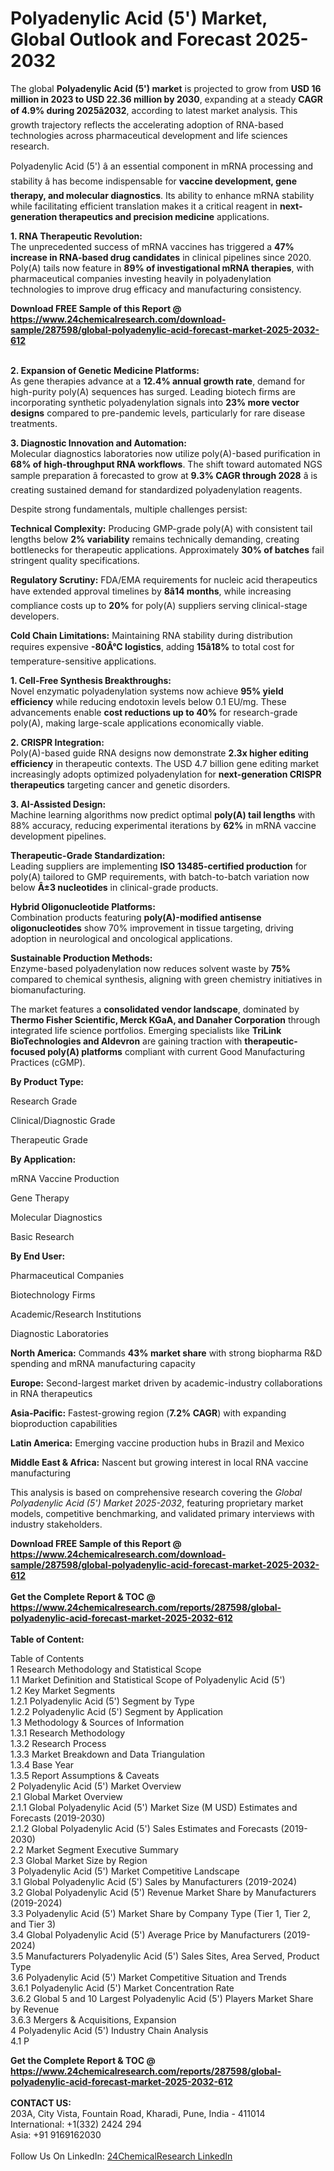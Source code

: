 <h1>Polyadenylic Acid (5') Market, Global Outlook and Forecast 2025-2032</h1><p>The global <strong>Polyadenylic Acid (5') market</strong> is projected to grow from <strong>USD 16 million in 2023 to USD 22.36 million by 2030</strong>, expanding at a steady <strong>CAGR of 4.9% during 2025â2032</strong>, according to latest market analysis. This growth trajectory reflects the accelerating adoption of RNA-based technologies across pharmaceutical development and life sciences research.</p><p>Polyadenylic Acid (5') â an essential component in mRNA processing and stability â has become indispensable for <strong>vaccine development, gene therapy, and molecular diagnostics</strong>. Its ability to enhance mRNA stability while facilitating efficient translation makes it a critical reagent in <strong>next-generation therapeutics and precision medicine</strong> applications.</p><p><strong>1. RNA Therapeutic Revolution:</strong><br>
The unprecedented success of mRNA vaccines has triggered a <strong>47% increase in RNA-based drug candidates</strong> in clinical pipelines since 2020. Poly(A) tails now feature in <strong>89% of investigational mRNA therapies</strong>, with pharmaceutical companies investing heavily in polyadenylation technologies to improve drug efficacy and manufacturing consistency.</p><div><b>Download FREE Sample of this Report @ 
            <a href="https://www.24chemicalresearch.com/download-sample/287598/global-polyadenylic-acid-forecast-market-2025-2032-612">
            https://www.24chemicalresearch.com/download-sample/287598/global-polyadenylic-acid-forecast-market-2025-2032-612</a></b></div><br><p><strong>2. Expansion of Genetic Medicine Platforms:</strong><br>
As gene therapies advance at a <strong>12.4% annual growth rate</strong>, demand for high-purity poly(A) sequences has surged. Leading biotech firms are incorporating synthetic polyadenylation signals into <strong>23% more vector designs</strong> compared to pre-pandemic levels, particularly for rare disease treatments.</p><p><strong>3. Diagnostic Innovation and Automation:</strong><br>
Molecular diagnostics laboratories now utilize poly(A)-based purification in <strong>68% of high-throughput RNA workflows</strong>. The shift toward automated NGS sample preparation â forecasted to grow at <strong>9.3% CAGR through 2028</strong> â is creating sustained demand for standardized polyadenylation reagents.</p><p>Despite strong fundamentals, multiple challenges persist:</p><p><strong>Technical Complexity:</strong> Producing GMP-grade poly(A) with consistent tail lengths below <strong>2% variability</strong> remains technically demanding, creating bottlenecks for therapeutic applications. Approximately <strong>30% of batches</strong> fail stringent quality specifications.</p><p><strong>Regulatory Scrutiny:</strong> FDA/EMA requirements for nucleic acid therapeutics have extended approval timelines by <strong>8â14 months</strong>, while increasing compliance costs up to <strong>20%</strong> for poly(A) suppliers serving clinical-stage developers.</p><p><strong>Cold Chain Limitations:</strong> Maintaining RNA stability during distribution requires expensive <strong>-80Â°C logistics</strong>, adding <strong>15â18%</strong> to total cost for temperature-sensitive applications.</p><p><strong>1. Cell-Free Synthesis Breakthroughs:</strong><br>
Novel enzymatic polyadenylation systems now achieve <strong>95% yield efficiency</strong> while reducing endotoxin levels below 0.1 EU/mg. These advancements enable <strong>cost reductions up to 40%</strong> for research-grade poly(A), making large-scale applications economically viable.</p><p><strong>2. CRISPR Integration:</strong><br>
Poly(A)-based guide RNA designs now demonstrate <strong>2.3x higher editing efficiency</strong> in therapeutic contexts. The USD 4.7 billion gene editing market increasingly adopts optimized polyadenylation for <strong>next-generation CRISPR therapeutics</strong> targeting cancer and genetic disorders.</p><p><strong>3. AI-Assisted Design:</strong><br>
Machine learning algorithms now predict optimal <strong>poly(A) tail lengths</strong> with 88% accuracy, reducing experimental iterations by <strong>62%</strong> in mRNA vaccine development pipelines.</p><p><strong>Therapeutic-Grade Standardization:</strong><br>
	Leading suppliers are implementing <strong>ISO 13485-certified production</strong> for poly(A) tailored to GMP requirements, with batch-to-batch variation now below <strong>Â±3 nucleotides</strong> in clinical-grade products.</p><p><strong>Hybrid Oligonucleotide Platforms:</strong><br>
	Combination products featuring <strong>poly(A)-modified antisense oligonucleotides</strong> show 70% improvement in tissue targeting, driving adoption in neurological and oncological applications.</p><p><strong>Sustainable Production Methods:</strong><br>
	Enzyme-based polyadenylation now reduces solvent waste by <strong>75%</strong> compared to chemical synthesis, aligning with green chemistry initiatives in biomanufacturing.</p><p>The market features a <strong>consolidated vendor landscape</strong>, dominated by <strong>Thermo Fisher Scientific, Merck KGaA, and Danaher Corporation</strong> through integrated life science portfolios. Emerging specialists like <strong>TriLink BioTechnologies and Aldevron</strong> are gaining traction with <strong>therapeutic-focused poly(A) platforms</strong> compliant with current Good Manufacturing Practices (cGMP).</p><p><strong>By Product Type:</strong></p><p>Research Grade</p><p>Clinical/Diagnostic Grade</p><p>Therapeutic Grade</p><p><strong>By Application:</strong></p><p>mRNA Vaccine Production</p><p>Gene Therapy</p><p>Molecular Diagnostics</p><p>Basic Research</p><p><strong>By End User:</strong></p><p>Pharmaceutical Companies</p><p>Biotechnology Firms</p><p>Academic/Research Institutions</p><p>Diagnostic Laboratories</p><p><strong>North America:</strong> Commands <strong>43% market share</strong> with strong biopharma R&amp;D spending and mRNA manufacturing capacity</p><p><strong>Europe:</strong> Second-largest market driven by academic-industry collaborations in RNA therapeutics</p><p><strong>Asia-Pacific:</strong> Fastest-growing region (<strong>7.2% CAGR</strong>) with expanding bioproduction capabilities</p><p><strong>Latin America:</strong> Emerging vaccine production hubs in Brazil and Mexico</p><p><strong>Middle East &amp; Africa:</strong> Nascent but growing interest in local RNA vaccine manufacturing</p><p>This analysis is based on comprehensive research covering the <em>Global Polyadenylic Acid (5') Market 2025-2032</em>, featuring proprietary market models, competitive benchmarking, and validated primary interviews with industry stakeholders.</p><div><b>Download FREE Sample of this Report @ 
            <a href="https://www.24chemicalresearch.com/download-sample/287598/global-polyadenylic-acid-forecast-market-2025-2032-612">
            https://www.24chemicalresearch.com/download-sample/287598/global-polyadenylic-acid-forecast-market-2025-2032-612</a></b></div><br><div><b>Get the Complete Report & TOC @ 
            <a href="https://www.24chemicalresearch.com/reports/287598/global-polyadenylic-acid-forecast-market-2025-2032-612">
            https://www.24chemicalresearch.com/reports/287598/global-polyadenylic-acid-forecast-market-2025-2032-612</a></b></div><br>
            <b>Table of Content:</b><p>Table of Contents<br />
1 Research Methodology and Statistical Scope<br />
1.1 Market Definition and Statistical Scope of Polyadenylic Acid (5')<br />
1.2 Key Market Segments<br />
1.2.1 Polyadenylic Acid (5') Segment by Type<br />
1.2.2 Polyadenylic Acid (5') Segment by Application<br />
1.3 Methodology & Sources of Information<br />
1.3.1 Research Methodology<br />
1.3.2 Research Process<br />
1.3.3 Market Breakdown and Data Triangulation<br />
1.3.4 Base Year<br />
1.3.5 Report Assumptions & Caveats<br />
2 Polyadenylic Acid (5') Market Overview<br />
2.1 Global Market Overview<br />
2.1.1 Global Polyadenylic Acid (5') Market Size (M USD) Estimates and Forecasts (2019-2030)<br />
2.1.2 Global Polyadenylic Acid (5') Sales Estimates and Forecasts (2019-2030)<br />
2.2 Market Segment Executive Summary<br />
2.3 Global Market Size by Region<br />
3 Polyadenylic Acid (5') Market Competitive Landscape<br />
3.1 Global Polyadenylic Acid (5') Sales by Manufacturers (2019-2024)<br />
3.2 Global Polyadenylic Acid (5') Revenue Market Share by Manufacturers (2019-2024)<br />
3.3 Polyadenylic Acid (5') Market Share by Company Type (Tier 1, Tier 2, and Tier 3)<br />
3.4 Global Polyadenylic Acid (5') Average Price by Manufacturers (2019-2024)<br />
3.5 Manufacturers Polyadenylic Acid (5') Sales Sites, Area Served, Product Type<br />
3.6 Polyadenylic Acid (5') Market Competitive Situation and Trends<br />
3.6.1 Polyadenylic Acid (5') Market Concentration Rate<br />
3.6.2 Global 5 and 10 Largest Polyadenylic Acid (5') Players Market Share by Revenue<br />
3.6.3 Mergers & Acquisitions, Expansion<br />
4 Polyadenylic Acid (5') Industry Chain Analysis<br />
4.1 P</p><div><b>Get the Complete Report & TOC @ 
            <a href="https://www.24chemicalresearch.com/reports/287598/global-polyadenylic-acid-forecast-market-2025-2032-612">
            https://www.24chemicalresearch.com/reports/287598/global-polyadenylic-acid-forecast-market-2025-2032-612</a></b></div><br><b>CONTACT US:</b><br>
            203A, City Vista, Fountain Road, Kharadi, Pune, India - 411014<br>
            International: +1(332) 2424 294<br>
            Asia: +91 9169162030 <br><br>
            Follow Us On LinkedIn: <a href="https://www.linkedin.com/company/24chemicalresearch/">24ChemicalResearch LinkedIn</a>
